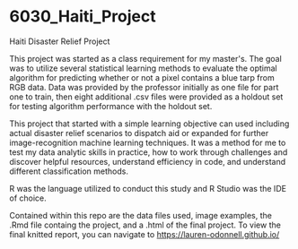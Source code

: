 # 6030_Haiti_Project
Haiti Disaster Relief Project

This project was started as a class requirement for my master's. The goal was to utilize several statistical learning methods to evaluate the optimal algorithm for predicting whether or not a pixel contains a blue tarp from RGB data. Data was provided by the professor initially as one file for part one to train, then eight additional .csv files were provided as a holdout set for testing algorithm performance with the holdout set.

This project that started with a simple learning objective can used including actual disaster relief scenarios to dispatch aid or expanded for further image-recognition machine learning techniques. It was a method for me to test my data analytic skills in practice, how to work through challenges and discover helpful resources, understand efficiency in code, and understand different classification methods. 

R was the language utilized to conduct this study and R Studio was the IDE of choice.

Contained within this repo are the data files used, image examples, the .Rmd file containg the project, and a .html of the final project. To view the final knitted report, you can navigate to https://lauren-odonnell.github.io/
